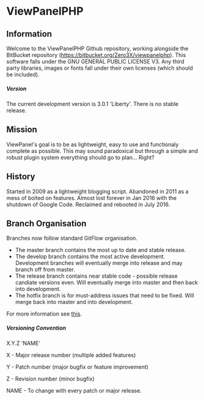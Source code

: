 # ViewPanelPHP 
## Information
Welcome to the ViewPanelPHP Github repository, working alongside the BitBucket repository (https://bitbucket.org/Zero3X/viewpanelphp). This software falls under the GNU GENERAL PUBLIC LICENSE V3. Any third party libraries, images or fonts fall under their own licenses (which should be included).

##### Version
The current development version is 3.0.1 'Liberty'.
There is no stable release.

## Mission

ViewPanel's goal is to be as lightweight, easy to use and functionaly complete as possible. This may sound paradoxical but through a simple and robust plugin system everything should go to plan... Right?

## History
Started in 2009 as a lightweight blogging script.
Abandoned in 2011 as a mess of bolted on features.
Almost lost forever in Jan 2016 with the shutdown of Google Code.
Reclaimed and rebooted in July 2016.

## Branch Organisation

Branches now follow standard GitFlow organisation.
* The master branch contains the most up to date and stable release.
* The develop branch contains the most active development. Development branches will eventually merge into release and may branch off from master. 
* The release branch contains near stable code - possible release candiate versions even. Will eventually merge into master and then back into development.
* The hotfix branch is for must-address issues that need to be fixed. Will merge back into master and into development. 

For more information see [this](http://nvie.com/posts/a-successful-git-branching-model/).

##### Versioning Convention
X.Y.Z 'NAME'

X - Major release number (multiple added features)

Y - Patch number (major bugfix or feature improvement)

Z - Revision number (minor bugfix)

NAME - To change with every patch or major release.